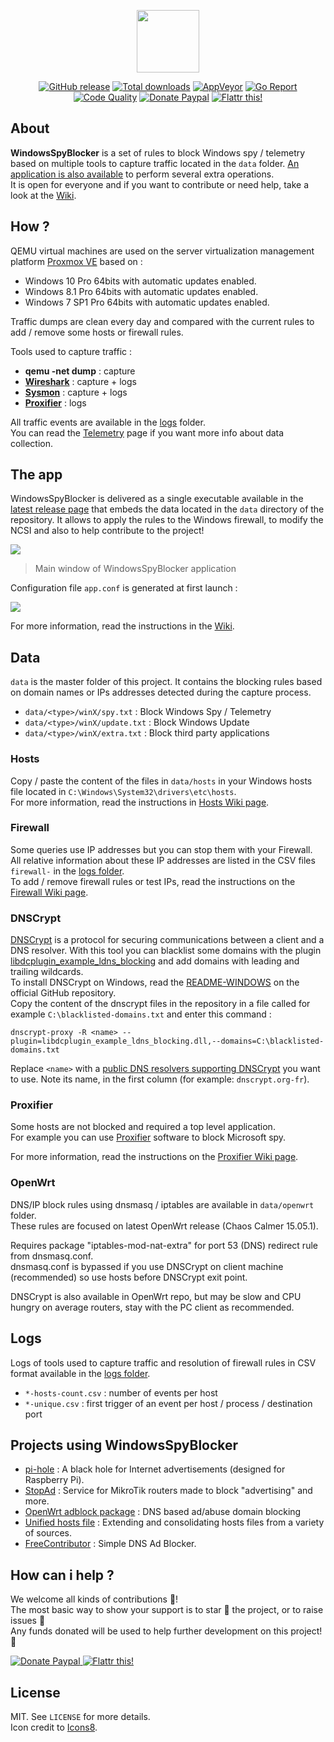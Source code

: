 <p align="center"><a href="https://github.com/crazy-max/WindowsSpyBlocker" target="_blank"><img width="100"src="https://raw.githubusercontent.com/wiki/crazy-max/WindowsSpyBlocker/img/logo-128.png"></a></p>

<p align="center">
  <a href="https://github.com/crazy-max/WindowsSpyBlocker/releases/latest"><img src="https://img.shields.io/github/release/crazy-max/WindowsSpyBlocker.svg?style=flat-square" alt="GitHub release"></a>
  <a href="https://github.com/crazy-max/WindowsSpyBlocker/releases/latest"><img src="https://img.shields.io/github/downloads/crazy-max/WindowsSpyBlocker/total.svg?style=flat-square" alt="Total downloads"></a>
  <a href="https://ci.appveyor.com/project/crazy-max/WindowsSpyBlocker"><img src="https://img.shields.io/appveyor/ci/crazy-max/WindowsSpyBlocker.svg?style=flat-square" alt="AppVeyor"></a>
  <a href="https://goreportcard.com/report/github.com/crazy-max/WindowsSpyBlocker"><img src="https://goreportcard.com/badge/github.com/crazy-max/WindowsSpyBlocker?style=flat-square" alt="Go Report"></a>
  <a href="https://www.codacy.com/app/crazy-max/WindowsSpyBlocker"><img src="https://img.shields.io/codacy/grade/1e2eae1a40754d88b7956cf9bd30241b.svg?style=flat-square" alt="Code Quality"></a>
  <a href="https://www.paypal.com/cgi-bin/webscr?cmd=_s-xclick&hosted_button_id=CXF2HBWCMSZVL"><img src="https://img.shields.io/badge/donate-paypal-blue.svg?style=flat-square" alt="Donate Paypal"></a>
  <a href="https://flattr.com/submit/auto?user_id=crazymax&url=https://github.com/crazy-max/WindowsSpyBlocker"><img src="https://img.shields.io/badge/flattr-this-green.svg?style=flat-square" alt="Flattr this!"></a>
</p>

## About

**WindowsSpyBlocker** is a set of rules to block Windows spy / telemetry based on multiple tools to capture traffic located in the `data` folder. [An application is also available](https://github.com/crazy-max/WindowsSpyBlocker/releases/latest) to perform several extra operations.<br />
It is open for everyone and if you want to contribute or need help, take a look at the [Wiki](../../wiki).

## How ?

QEMU virtual machines are used on the server virtualization management platform [Proxmox VE](https://www.proxmox.com/en/) based on :

* Windows 10 Pro 64bits with automatic updates enabled.
* Windows 8.1 Pro 64bits with automatic updates enabled.
* Windows 7 SP1 Pro 64bits with automatic updates enabled.

Traffic dumps are clean every day and compared with the current rules to add / remove some hosts or firewall rules.

Tools used to capture traffic :
* **qemu -net dump** : capture
* **[Wireshark](../../wiki/devWireshark)** : capture + logs
* **[Sysmon](../../wiki/devSysmon)** : capture + logs
* **[Proxifier](../../wiki/devProxifier)** : logs

All traffic events are available in the [logs](#logs) folder.<br />
You can read the [Telemetry](../../wiki/Telemetry) page if you want more info about data collection.

## The app

WindowsSpyBlocker is delivered as a single executable available in the [latest release page](https://github.com/crazy-max/WindowsSpyBlocker/releases/latest) that embeds the data located in the `data` directory of the repository.
It allows to apply the rules to the Windows firewall, to modify the NCSI and also to help contribute to the project!

![](../../wiki/img/wsb-20170515.png)
> Main window of WindowsSpyBlocker application

Configuration file `app.conf` is generated at first launch :

![](../../wiki/img/wsbRootFolder-20170517.png)

For more information, read the instructions in the [Wiki](../../wiki).

## Data

`data` is the master folder of this project. It contains the blocking rules based on domain names or IPs addresses detected during the capture process.
* `data/<type>/winX/spy.txt` : Block Windows Spy / Telemetry
* `data/<type>/winX/update.txt` : Block Windows Update
* `data/<type>/winX/extra.txt` : Block third party applications

### Hosts

Copy / paste the content of the files in `data/hosts` in your Windows hosts file located in `C:\Windows\System32\drivers\etc\hosts`.<br />
For more information, read the instructions in [Hosts Wiki page](../../wiki/Hosts).

### Firewall

Some queries use IP addresses but you can stop them with your Firewall.<br />
All relative information about these IP addresses are listed in the CSV files `firewall-` in the [logs folder](logs).<br />
To add / remove firewall rules or test IPs, read the instructions on the [Firewall Wiki page](../../wiki/Firewall).

### DNSCrypt

[DNSCrypt](https://dnscrypt.org/) is a protocol for securing communications between a client and a DNS resolver. With this tool you can blacklist some domains with the plugin [libdcplugin_example_ldns_blocking](https://github.com/jedisct1/dnscrypt-proxy#plugins) and add domains with leading and trailing wildcards.<br />
To install DNSCrypt on Windows, read the [README-WINDOWS](https://github.com/jedisct1/dnscrypt-proxy/blob/master/README-WINDOWS.markdown) on the official GitHub repository.<br />
Copy the content of the dnscrypt files in the repository in a file called for example `C:\blacklisted-domains.txt` and enter this command :

```
dnscrypt-proxy -R <name> --plugin=libdcplugin_example_ldns_blocking.dll,--domains=C:\blacklisted-domains.txt
```

Replace `<name>` with a [public DNS resolvers supporting DNSCrypt](https://github.com/jedisct1/dnscrypt-proxy/blob/master/dnscrypt-resolvers.csv) you want to use. Note its name, in the first column (for example: `dnscrypt.org-fr`).

### Proxifier

Some hosts are not blocked and required a top level application.<br />
For example you can use [Proxifier](https://www.proxifier.com/) software to block Microsoft spy.

For more information, read the instructions on the [Proxifier Wiki page](../../wiki/devProxifier).

### OpenWrt

DNS/IP block rules using dnsmasq / iptables are available in `data/openwrt` folder.<br />
These rules are focused on latest OpenWrt release (Chaos Calmer 15.05.1).<br />

Requires package "iptables-mod-nat-extra" for port 53 (DNS) redirect rule from dnsmasq.conf.<br />
dnsmasq.conf is bypassed if you use DNSCrypt on client machine (recommended) so use hosts before DNSCrypt exit point.<br />

DNSCrypt is also available in OpenWrt repo, but may be slow and CPU hungry on average routers, stay with the PC client as recommended.

## Logs

Logs of tools used to capture traffic and resolution of firewall rules in CSV format available in the [logs folder](logs).
* `*-hosts-count.csv` : number of events per host
* `*-unique.csv` : first trigger of an event per host / process / destination port

## Projects using WindowsSpyBlocker

* [pi-hole](https://pi-hole.net/) : A black hole for Internet advertisements (designed for Raspberry Pi).
* [StopAd](http://stopad.generate.club/) : Service for MikroTik routers made to block "advertising" and more.
* [OpenWrt adblock package](https://github.com/openwrt/packages/tree/master/net/adblock/files) : DNS based ad/abuse domain blocking
* [Unified hosts file](https://github.com/StevenBlack/hosts) : Extending and consolidating hosts files from a variety of sources.
* [FreeContributor](https://tbds.github.io/FreeContributor/) : Simple DNS Ad Blocker.

## How can i help ?

We welcome all kinds of contributions :raised_hands:!<br />
The most basic way to show your support is to star :star2: the project, or to raise issues :speech_balloon:<br />
Any funds donated will be used to help further development on this project! :gift_heart:

<p>
  <a href="https://www.paypal.com/cgi-bin/webscr?cmd=_s-xclick&hosted_button_id=CXF2HBWCMSZVL">
    <img src="../../wiki/img/paypal.png" alt="Donate Paypal">
  </a>
  <a href="https://flattr.com/submit/auto?user_id=crazymax&url=https://github.com/crazy-max/WindowsSpyBlocker">
    <img src="../../wiki/img/flattr.png" alt="Flattr this!">
  </a>
</p>

## License

MIT. See `LICENSE` for more details.<br />
Icon credit to [Icons8](https://icons8.com/).
